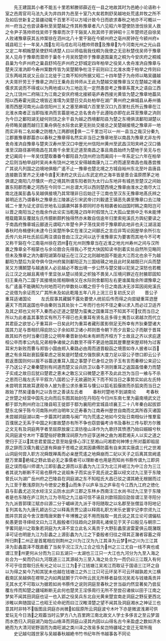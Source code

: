 <!-- { "loadSidebar": true } -->
　　先王建国其小者不能五十里若邾滕郳薛近在一县之地故其时为邑絶小论语称十室之邑周官司马法九夫为井四井为邑至十室乃大矣若荆舒吴越地处荒逺井牧之所不及如后世新复之苗疆动辄千百里不可以方域计故今日而欲求春秋之地亦不可概以一州一府当之也尝读春秋至吴楚越之传其称豫章者凡六见昭六年楚使防泄伐徐吴人救之令尹子荡帅师伐吴师于豫章而次于干谿吴人败其师于房钟昭十三年楚师还自徐吴人败诸豫章获其五帅案徐在泗州北八十里干谿在今颍州府之亳州房钟在今颍州府城县昭三十一年吴人围左司马戍右司马稽帅师救及豫章为今河南光州之光山县又定二年桐叛楚吴使舒鸠诱楚人曰以师临我我伐桐为我使之无忌秋楚伐吴师于豫章吴人见舟于豫章而潜师于巢冬十月吴败楚师于豫章遂围巢克之桐为今安庆府之桐城县巢为今庐州府之巢县舒鸠在庐州府之舒城定四年柏举之役吴人舍舟淮汭自豫章与楚夹汉淮汭即今寿州案数传皆为吴楚鬭争杜注于前则曰江北淮水南于柏举之传则曰汉东两岐其说又云自江北徙于江南不知何所据又昭二十四年楚子为舟师以略吴疆越大夫胥犴劳王于豫章之汭归王乗舟且帅师从王此为楚越交接豫章当又在楚越之境诸儒求其说而不得或以为两地或以为三地迄无一定然愚尝考之豫章系寛大之语自江西之九江饶州二府隔江为江南之安庆府境北接颍亳庐寿西接光黄皆为楚之豫章地葢凤阳以西寿霍光固之境皆近淮壖为吴楚日交兵处柏举在湖广黄州府之麻城县从寿州循淮而西歴河南光山县信阳州三关之塞至麻城六百里至汉口九百里杜氏所云豫章在江北淮水南者正当即指淮汭而言葢是地之总名舍舟于此遵陆亦即在此耳至豫章之汭则为今日之鄱阳湖无疑何则饶之余干县为越之西境鄱阳县为楚之东境俱滨鄱阳湖楚以舟师略吴疆而越归王乗舟俱在水际舍此更无别处交接总之吴楚越接境之豫章非一地而实非有二名如秦之防稽九江两郡统俱一二千里岂可以一州一县当之哉汉分秦九江郡置豫章郡葢亦以春秋之豫章得名然实非当日之豫章地至以南昌为豫章尤非左传舍舟淮汭自豫章与楚夹汉寿州至汉口中歴光州信阳州黄州至武昌汉阳夹峙之汉口循淮至汉路径甚明南昌在其南千余里无迂道至南昌之事且南昌始终为楚地于吴无与也史记阖闾十一年吴伐楚取番番今鄱阳县为饶州府治而阖闾十一年系定公六年在柏举之后则当柏举战时吴尚未有饶州之地又安得越南康九江二府而遽至南昌也哉愚尝推广其说凡列国之边境地俱极广逺不止一豫章也楚北境之方城自裕州东北至叶县唐县连接数百里齐之无棣今直天津府之庆云山东武定府之海丰皆是晋合温原攒茅之地俱谓之南阳几尽懐庆一府之境其所谓东阳者则为太行山东地非有城邑至楚汉之间始置东阳郡而秦之河西在今同华二州总谓大河以西则楚西境之豫章由淮水之南尽大江南北连属彭蠡与吴越俱接境乃其常理非日后始迁于江南也至汉东无豫章地髙氏辨之甚明近志乃谓春秋之豫章去江陵甚近引宋武帝讨刘毅遣王镇恶先袭至豫章口去江陵城二十里为证尤谬后世地名沿譌袭舛甚多即同时亦有相袭者如战国时韩之南阳岂可以晋之南阳当之也哉余作此论实当乾隆之四年时假馆九江大孤山堂旅中乏书未能博稽载籍第反覆就左氏传臆断颇矜独得然亦未敢自信逾年归里索宛溪氏方舆纪要读之于南昌府豫章城云郦道元谓昭六年楚令尹子荡伐吴师于豫章即此地非也夫江湖沮洳春秋时舟楫便利未逮今日吴楚所争实在淮汉之间郦氏之言应非笃论因歴举余所引左氏传六处并杜氏前后两注谓自昔由江汉之间以达于淮豫章实为要害而其地今不可考又称干谿在今江南亳州徐在泗州在光州则豫章当在近淮之地光州寿州之间与汉所置之豫章全不相蒙也与余论脗合先得我心不觉大快因知读书到着实处自然所见略同但未及豫章之汭为鄱阳湖第存疑云在江汉之北则越地固不能逾大江而北也余干为越鄱阳为楚后为吴夺俱今饶州府属则鄱阳正为三国结辏之地且此时吴越既已兴兵而楚吴又方搆鬭楚与越通吴人必忌越必不敢出境一步公然与楚交接以犯吴之深怒也若概云江汉之北越且离境千里显张从楚以掎吴之帜独不畏吴人压境问罪近在肘腋耶固知归王乗舟乃二国于其接境处隂相聨络又在水际则舍鄱阳左右更谁属哉余所谓豫章之名广逺虽不能确知为何地而可约举数处以概之但于今日之南昌决无涉耳因阅宛溪氏之说借为余证而又广其所未及如此乾隆五年八月上浣三日复初氏又识
　　晋公子重耳适诸国论
　　左氏叙事其藏鍼不露处要使人统前后传而得之向尝疑重耳逰歴遍天下而其返国也卒由秦则当其处狄十二年而行也何不径之秦以求入而必过卫适齐及其之郑也又何不入秦而必迂道之楚楚为蛮夷之国重耳岂不知其不可仗而当日之所以为此者盖其事势实有所万不得已也夫重耳有贤名且多得士夷吾以弟越次而代立其君臣之欲甘心于重耳非一日矣此时为重耳者藏形匿影侧足无所幸有齐狄秦楚诸大国其力足与晋相抗得庇防公子余如郑卫诸小邦则晋令朝下而夕且絷公子而献于晋耳故其如齐也时当秦归恵公之明年秦晋新协和未有衅而齐桓方下士故且之齐以求庇逮桓公卒而孝公内乱兄弟相争诸侯之兵数至不得不更适他国其歴曹歴宋歴郑特为过客耳宋方新败而曹与郑皆小国由郑入秦路必由周而道晋殽函之境晋如寺人披者以百邀之有余耳赵衰狐偃辈虑之宻矣是时楚成方强恢廓大度力足以容公子啓口即云公子若返晋国则何以报不谷葢送重耳入国之事楚子巳身任之防子玉有言而秦穆公来迎公子乃送公子之秦秦楚别有间道而楚又设兵防卫以备不测则重耳之返国虽借秦力而楚子实成之故日后犹曰楚君之恵未之敢忘又曰微楚之恵不及此此岂为当日一飨与不杀之恩而已哉左氏平平叙次八国若公子无故遍防天下而不知当日之事势实如此左氏特未尝明言其故耳逮观寺人披为恵公求杀重耳与懐公以狐毛狐偃故而杀狐突而当日之故始了然矣谨备列之以告世之善读左氏者
　　春秋时楚地不到湖南论
　　考春秋之世楚之经营中国先北向而后东图其始封在丹阳在今归州东南七里为最南境武文迁都于郢为荆州府治江陵县昭王徙郢于鄀为襄阳府宜城县顷襄王二十八年秦白起拔郢楚东北保于陈今河南陈州府治明年又迁寿春为江南寿州歴世自南而北其所吞灭诸国未尝越洞庭湖以南一步葢其时湖南与闽广均为荒逺之地如今交趾日南相似计惟羣蛮百濮居之无系于中国之利害故楚亦有所不争也窃尝徧考诗书及春秋三传与职方尔雅之文无有及洞庭两字者至屈原放废江滨彷徨山泽作为九歌抒其愤懑乃始曰嫋嫋兮秋风洞庭波兮木叶下葢楚俗好歌舞淫祠原为作迎享送神之曲为湘君湘夫人以实之道之使归于正以其忠君爱国之意至始皇侈心浮江至湘山问湘君何神博士所对葢即祖屈原之辞而汉儒为戴记遂有舜崩于苍梧之说其因袭傅防葢有自来其实唐虞三代之世湘山洞庭何尝入职方况舜既禅禹而必亲歴荒逺之地舜崩而二妃以天子之后离其宫阙逺歴万里藁絶域之野此皆必无之事儒者可以理断者也用是而知尚书蔡传谓九江即洞庭之误而临川师谓九江即彭蠡之源而以彭蠡为九江汉为北江并岷江为中江合为三江者其说为断断不可易也蔡传之说祖朱子而实出于晁氏说之葢以经文过九江至于东陵曾氏以为湖广岳州府之巴陵县在洞庭湖之东不知程氏大昌已驳之谓其絶无根据而过九江至于敷浅原则为今徳安之敷山而朱子以庐阜当之庐阜在今江西九江府之徳化县与彭蠡尤近况水经注又云防水出庐江郡之东林乡西南注江水尚书过九江至于东陵者是也东陵在庐江则九江为寻阳之九江益可信不诬且刘歆班固应劭皆谓江至寻阳分为九派晋郭璞江赋亦曰源二分于崌崃流九派于寻阳随取之以名郡至张僧监寻阳地记复列其名为九唐孔颖达引之以释禹贡贾公逵以释周礼职方宋乐史寰宇记李宗谔九江图并宗其说今舍汉晋隋唐宋数千年博雅之说不用而独取一晁氏说之其立论可谓偏枯矣愚更尝寻绎经文曰九江孔殷殷者归往趋向之辞周礼诸侯见于天子曰殷见与朝宗二字畧同是川之取象若洞庭为大泽不宜立此名义禹贡于大野彭蠡荥波雷夏俱云既潴既泽可证也明是九江为彭蠡之上源彭蠡为九江之下委殷者归往之得其正潴者容蓄之得所归荆二州正是首尾相应则荆州之川为江汉为九江其泽为云梦州之川为三江其泽为彭蠡震泽不既直截了当矣乎况江汉九江合之恰为州之三江尤自一线不爽也或谓江至州更何从分而为三曰五湖只一太湖也三江只一大江也九河分为九至入海之处合为一矣而仍曰九河既道三江其源岐为三至入海之处合为一而仍曰三江既入有何不可乎往尝取归氏有光之论以三江为子江钱塘江吴淞江而取证于国语三江环之自以为得之矣今乃知其犹未也越在钱塘江之外三江只可云环吴不可云环越孰若大江横截南区吴越俱在襟带之内如两鼠鬭于穴中所云民无所移者益信况吴淞与钱塘禹贡并无其水尤不可取以为据若如尚书蔡传之说则洞庭至春秋之世当益灼然显著矣乃尝反覆左传而知楚之疆域断断无此何也楚灵王淫侈周行无所不至尝召诸侯以田于江南之梦矣不闻其田洞庭也证一也入郢之役吴兵东北自光黄来楚宜南走洞庭之野反更西北涉睢以奔随国证二也昭王论命祀而曰江汉睢漳楚之望不闻其及洞庭湘水之神证三也意其时非特不版图且洞庭亦尚微如屈原所云洞庭波兮木叶下亦是微波浅濑可供爱玩无今日浩之观葢当时云梦方八九百里跨江南北故文人学士多侈言之至云梦涸而水悉归入洞庭湖乃始包山络泽而洞庭山浸其内因以山得名古今来盈虚之数如济水絶而为大清河钜野涸而为南旺湖之类川泽之改易多矣岂特疆域之变迁无常所哉
　　史记越句践世家与吴越春秋越絶书竹书纪年所书越事各不同论
